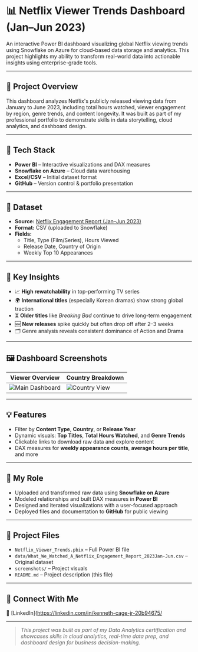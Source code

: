 
# 📊 Netflix Viewer Trends Dashboard (Jan–Jun 2023)

An interactive Power BI dashboard visualizing global Netflix viewing trends using Snowflake on Azure for cloud-based data storage and analytics. This project highlights my ability to transform real-world data into actionable insights using enterprise-grade tools.

---

## 🚀 Project Overview

This dashboard analyzes Netflix's publicly released viewing data from January to June 2023, including total hours watched, viewer engagement by region, genre trends, and content longevity. It was built as part of my professional portfolio to demonstrate skills in data storytelling, cloud analytics, and dashboard design.

---

## 🧰 Tech Stack

- **Power BI** – Interactive visualizations and DAX measures
- **Snowflake on Azure** – Cloud data warehousing
- **Excel/CSV** – Initial dataset format
- **GitHub** – Version control & portfolio presentation

---

## 📂 Dataset

- **Source:** [Netflix Engagement Report (Jan–Jun 2023)](https://netflix.com/tudum/articles/what-we-watched-engagement-report)
- **Format:** CSV (uploaded to Snowflake)
- **Fields:**
  - Title, Type (Film/Series), Hours Viewed
  - Release Date, Country of Origin
  - Weekly Top 10 Appearances

---

## 📌 Key Insights

- 📈 **High rewatchability** in top-performing TV series
- 🌍 **International titles** (especially Korean dramas) show strong global traction
- ⏳ **Older titles** like *Breaking Bad* continue to drive long-term engagement
- 🆕 **New releases** spike quickly but often drop off after 2–3 weeks
- 🗂️ Genre analysis reveals consistent dominance of Action and Drama

---

## 🖼️ Dashboard Screenshots

| Viewer Overview | Country Breakdown |
|-----------------|-------------------|
| ![Main Dashboard](screenshots/dashboard-overview.png) | ![Country View](screenshots/dashboard-country.png) |

---

## 💡 Features

- Filter by **Content Type**, **Country**, or **Release Year**
- Dynamic visuals: **Top Titles**, **Total Hours Watched**, and **Genre Trends**
- Clickable links to download raw data and explore content
- DAX measures for **weekly appearance counts**, **average hours per title**, and more

---

## 🧠 My Role

- Uploaded and transformed raw data using **Snowflake on Azure**
- Modeled relationships and built DAX measures in **Power BI**
- Designed and iterated visualizations with a user-focused approach
- Deployed files and documentation to **GitHub** for public viewing

---

## 📎 Project Files

- `Netflix_Viewer_Trends.pbix` – Full Power BI file
- `data/What_We_Watched_A_Netflix_Engagement_Report_2023Jan-Jun.csv` – Original dataset
- `screenshots/` – Project visuals
- `README.md` – Project description (this file)

---

## 🔗 Connect With Me


💼 [LinkedIn](https://linkedin.com/in/kenneth-cage-jr-20b94675/


---

> *This project was built as part of my Data Analytics certification and showcases skills in cloud analytics, real-time data prep, and dashboard design for business decision-making.*

